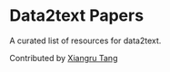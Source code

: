 # Data2text Papers
A curated list of resources for data2text.

Contributed by [Xiangru Tang](http://https://xiangrutang.github.io//)
